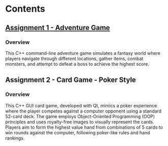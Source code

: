 # Contents

## [Assignment 1 - Adventure Game](https://github.com/MatthewPaver/MatthewPaver/tree/main/University%20of%20Liverpool/Year%202/Semester%202/COMP%20282%20-%20C%2B%2B/Assignment%201)


### Overview
This C++ command-line adventure game simulates a fantasy world where players navigate through different locations, gather items, combat monsters, and attempt to defeat a boss to achieve the highest score.

## Assignment 2 - Card Game - Poker Style

### Overview
This C++ GUI card game, developed with Qt, mimics a poker experience where the player competes against a computer opponent using a standard 52-card deck. The game employs Object-Oriented Programming (OOP) principles and uses royalty-free images to visually represent the cards. Players aim to form the highest value hand from combinations of 5 cards to win rounds against the computer, following poker-like rules and hand rankings.

